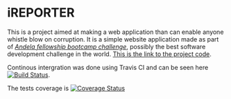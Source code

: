 # iREPORTER

This is a project aimed at making a web application than can enable anyone whistle blow on corruption. It is a simple website application made as part of [*Andela fellowship bootcamp challenge*](https://andela.com/fellowship/), possibly the best software development challenge in the world. [This is the link to the project code](https://obedzac.github.io/iREPORTER).

Continous intergration was done using Travis CI and can be seen here [![Build Status](https://travis-ci.org/ObedZac/iREPORTER.svg?branch=develop)](https://travis-ci.org/ObedZac/iREPORTER).

The tests coverage is [![Coverage Status](https://coveralls.io/repos/github/ObedZac/iREPORTER/badge.svg?branch=develop)](https://coveralls.io/github/ObedZac/iREPORTER?branch=develop)


